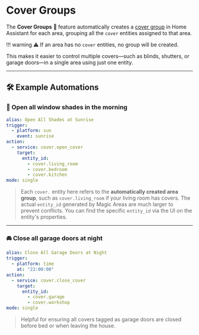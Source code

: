 # Cover Groups

The **Cover Groups** 🚪 feature automatically creates a [cover group](https://www.home-assistant.io/integrations/cover.group/) in Home Assistant for each area, grouping all the `cover` entities assigned to that area.

!!! warning
    ⚠️ If an area has no `cover` entities, no group will be created.

This makes it easier to control multiple covers—such as blinds, shutters, or garage doors—in a single area using just one entity.

---

## 🛠️ Example Automations

### 🔆 Open all window shades in the morning
```yaml
alias: Open All Shades at Sunrise
trigger:
  - platform: sun
    event: sunrise
action:
  - service: cover.open_cover
    target:
      entity_id:
        - cover.living_room
        - cover.bedroom
        - cover.kitchen
mode: single
```

> Each `cover.` entity here refers to the **automatically created area group**, such as `cover.living_room` if your living room has covers. The actual `entity_id` generated by Magic Areas are much larger to prevent conflicts. You can find the specific `entity_id` via the UI on the entity's properties.

---

### 🚘 Close all garage doors at night
```yaml
alias: Close All Garage Doors at Night
trigger:
  - platform: time
    at: "22:00:00"
action:
  - service: cover.close_cover
    target:
      entity_id:
        - cover.garage
        - cover.workshop
mode: single
```

> Helpful for ensuring all covers tagged as garage doors are closed before bed or when leaving the house.
